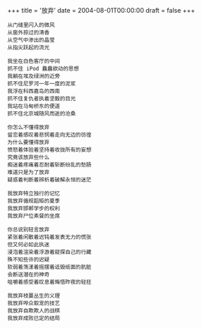+++
title = '放弃'
date = 2004-08-01T00:00:00
draft = false
+++

<div class="poem">

```
从门缝里闪入的微风
从窗外掠过的清香
从空气中渗出的晶莹
从指尖跃起的流光

我坐在白色客厅的中间
抓不住 iPod 蠢蠢欲动的思想
我躺在埃及绿洲的近旁
抓不住尼罗河一年一度的泥浆
我浮在科西嘉岛的西南
抓不住复仇者执着坚毅的目光
我站在马甸桥东的便道
抓不住北京城随风而逝的沧桑

你怎么不懂得放弃
留恋着感叹着悲悯着走向无边的彷徨
为什么要懂得放弃
愤怒着体验着坚持着收拢所有的妄想
究竟该放弃些什么
痴迷着疼痛着忍耐着斩断纷乱的愁肠
难道只是为了放弃
疑惑着判断着辨析着破解永恒的迷茫

我放弃特立独行的记忆
我放弃循规蹈矩的夏季
我放弃邯郸学步的权利
我放弃尸位素餐的坐席

你总说别轻言放弃
紧张着闲散着迟钝着发表无力的慌张
但又何必如此执迷
浸泡着渲染着浮游着窥探自己的行藏
殊不知些许的迟疑
软弱着荡漾着摇摆着诋毁纸面的肮脏
会断送潜在的神奇
咀嚼着感受着叹息着悔悟昨夜的轻狂

我放弃枝蔓丛生的义理
我放弃哗众取宠的技艺
我放弃自欺欺人的战棋
我放弃成败已定的结局
```

</div>
